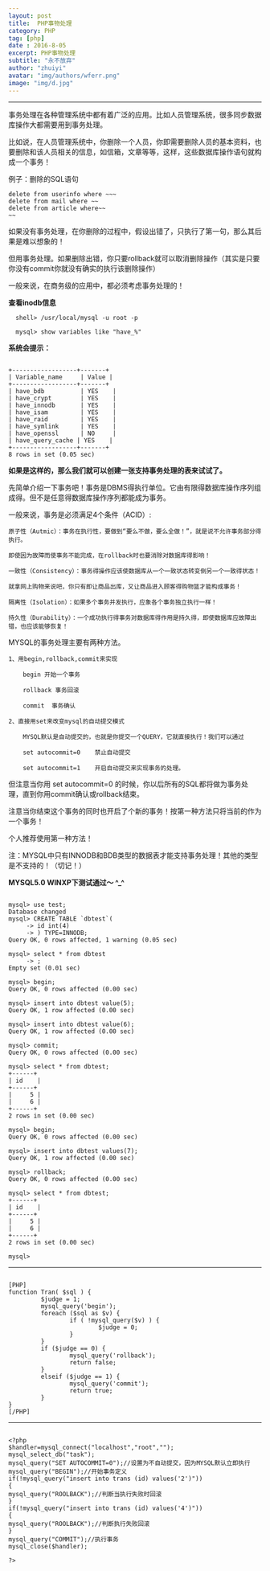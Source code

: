 ```yaml
---
layout: post
title:  PHP事物处理
category: PHP
tag: [php]
date : 2016-8-05
excerpt: PHP事物处理
subtitle: "永不放弃"
author: "zhuiyi"
avatar: "img/authors/wferr.png"
image: "img/d.jpg"
---
```


******


<!-- more -->

事务处理在各种管理系统中都有着广泛的应用。比如人员管理系统，很多同步数据库操作大都需要用到事务处理。

比如说，在人员管理系统中，你删除一个人员，你即需要删除人员的基本资料，也要删除和该人员相关的信息，如信箱，文章等等，这样，这些数据库操作语句就构成一个事务！

例子：删除的SQL语句

	delete from userinfo where ~~~
	delete from mail where ~~
	delete from article where~~
	~~

如果没有事务处理，在你删除的过程中，假设出错了，只执行了第一句，那么其后果是难以想象的！

但用事务处理。如果删除出错，你只要rollback就可以取消删除操作（其实是只要你没有commit你就没有确实的执行该删除操作）

一般来说，在商务级的应用中，都必须考虑事务处理的！



**查看inodb信息**

      shell> /usr/local/mysql -u root -p

      mysql> show variables like "have_%"

**系统会提示：**

```

+------------------+-------+
| Variable_name     | Value |
+------------------+-------+
| have_bdb          | YES    |
| have_crypt        | YES    |
| have_innodb       | YES    |
| have_isam         | YES    |
| have_raid         | YES    |
| have_symlink      | YES    |
| have_openssl      | NO     |
| have_query_cache | YES    |
+------------------+-------+
8 rows in set (0.05 sec)

```

**如果是这样的，那么我们就可以创建一张支持事务处理的表来试试了。**

先简单介绍一下事务吧！事务是DBMS得执行单位。它由有限得数据库操作序列组成得。但不是任意得数据库操作序列都能成为事务。

一般来说，事务是必须满足4个条件（ACID）:

    原子性（Autmic）：事务在执行性，要做到“要么不做，要么全做！”，就是说不允许事务部分得执行。

    即使因为故障而使事务不能完成，在rollback时也要消除对数据库得影响！

    一致性（Consistency）：事务得操作应该使数据库从一个一致状态转变倒另一个一致得状态！

    就拿网上购物来说吧，你只有即让商品出库，又让商品进入顾客得购物篮才能构成事务！ 

    隔离性（Isolation）：如果多个事务并发执行，应象各个事务独立执行一样！

    持久性（Durability）：一个成功执行得事务对数据库得作用是持久得，即使数据库应故障出错，也应该能够恢复！
   
MYSQL的事务处理主要有两种方法。

	1、用begin,rollback,commit来实现

    	begin 开始一个事务

        rollback 事务回滚

        commit  事务确认

    2、直接用set来改变mysql的自动提交模式

    	MYSQL默认是自动提交的，也就是你提交一个QUERY，它就直接执行！我们可以通过

    	set autocommit=0	禁止自动提交

    	set autocommit=1 	开启自动提交来实现事务的处理。

但注意当你用 set autocommit=0 的时候，你以后所有的SQL都将做为事务处理，直到你用commit确认或rollback结束。

注意当你结束这个事务的同时也开启了个新的事务！按第一种方法只将当前的作为一个事务！

个人推荐使用第一种方法！

注：MYSQL中只有INNODB和BDB类型的数据表才能支持事务处理！其他的类型是不支持的！（切记！）

**MYSQL5.0 WINXP下测试通过～   ^_^**

```

mysql> use test;
Database changed
mysql> CREATE TABLE `dbtest`(
     -> id int(4)
     -> ) TYPE=INNODB;
Query OK, 0 rows affected, 1 warning (0.05 sec)

mysql> select * from dbtest
     -> ;
Empty set (0.01 sec)

mysql> begin;
Query OK, 0 rows affected (0.00 sec)

mysql> insert into dbtest value(5);
Query OK, 1 row affected (0.00 sec)

mysql> insert into dbtest value(6);
Query OK, 1 row affected (0.00 sec)

mysql> commit;
Query OK, 0 rows affected (0.00 sec)

mysql> select * from dbtest;
+------+
| id    |
+------+
|     5 |
|     6 |
+------+
2 rows in set (0.00 sec)

mysql> begin;
Query OK, 0 rows affected (0.00 sec)

mysql> insert into dbtest values(7);
Query OK, 1 row affected (0.00 sec)

mysql> rollback;
Query OK, 0 rows affected (0.00 sec)

mysql> select * from dbtest;
+------+
| id    |
+------+
|     5 |
|     6 |
+------+
2 rows in set (0.00 sec)

mysql>

```

<hr />

```

[PHP]
function Tran( $sql ) {
         $judge = 1;
         mysql_query('begin');
         foreach ($sql as $v) {
                 if ( !mysql_query($v) ) {
                         $judge = 0;
                 }
         }
         if ($judge == 0) {
                 mysql_query('rollback');
                 return false;
         }
         elseif ($judge == 1) {
                 mysql_query('commit');
                 return true;
         }
}
[/PHP]

```

<hr />

```

<?php
$handler=mysql_connect("localhost","root","");
mysql_select_db("task");
mysql_query("SET AUTOCOMMIT=0");//设置为不自动提交，因为MYSQL默认立即执行
mysql_query("BEGIN");//开始事务定义
if(!mysql_query("insert into trans (id) values('2')"))
{
mysql_query("ROOLBACK");//判断当执行失败时回滚
}
if(!mysql_query("insert into trans (id) values('4')"))
{
mysql_query("ROOLBACK");//判断执行失败回滚
}
mysql_query("COMMIT");//执行事务
mysql_close($handler);

?>

```